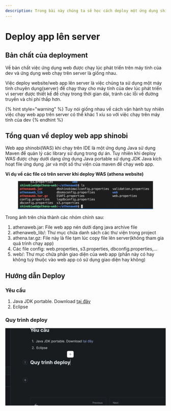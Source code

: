 ```yaml
---
description: Trong bài này chúng ta sẽ học cách deploy một ứng dụng shinobi lên server
---
```


# Deploy app lên server

## Bản chất của deployment

Về bản chất việc ứng dụng web được chạy lúc phát triển trên máy tính của dev và ứng dụng web chạy trên server là giống nhau.

Việc deploy website/web app lên server là việc chúng ta sử dụng một máy tính chuyên dụng(server) để chạy thay cho máy tính của dev lúc phát triển vì server được thiết kế để chạy trong thời gian dài, tránh các lỗi về đường truyền và chi phí thấp hơn.

{% hint style="warning" %}
Tuy nói giống nhau về cách vận hành tuy nhiên việc  chạy web app trên server có thể khác 1 xíu so với việc chạy trên máy tính của dev
{% endhint %}

## Tổng quan về deploy web app shinobi

Web app shinobi(WAS) khi chạy trên IDE là một ứng dụng Java sử dụng Maven để quản lý các library sử dụng trong dự án. Tuy nhiên khi deploy WAS được chạy dưới dạng ứng dụng Java portable sử dụng JDK Java kích hoạt file ứng dụng .jar và một số thư viện của maven để chạy web app.

**Ví dụ về các file có trên server khi deploy WAS (athena website)**

<figure><img src="../../.gitbook/assets/image (4).png" alt=""><figcaption></figcaption></figure>

Trong ảnh trên chia thành các nhóm chính sau:

1. athenaweb.jar: File web app nén dưới dạng java archive file
2. athenaweb\_lib/: Thư mục chứa danh sách các thư viện trong project
3. athena.tar.gz: File này là file tạm lúc copy file lên server(không tham gia quá trình chạy app)
4. Các file config: web.properties, s3.properties, dbconfig.properties,...
5. web/: Thư mục chứa phần giao diện của web app (phần này có hay không tuỳ thuộc vào web app có sử dụng giao diện hay không)

## Hướng dẫn Deploy

### Yêu cầu

1. Java JDK portable. Download [tại đây](https://drive.google.com/file/d/14THaCJBWqbnYYSiNORPwF0vlE1dNUXBS/view?usp=sharing)
2. Eclipse&#x20;

### Quy trình deploy





![](../../.gitbook/assets/image.png)





